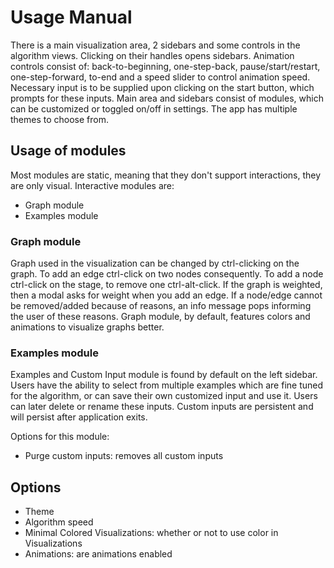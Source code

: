 # Usage Manual

There is a main visualization area, 2 sidebars and some controls in the algorithm views. Clicking on their handles opens sidebars. Animation controls consist of: back-to-beginning, one-step-back, pause/start/restart, one-step-forward, to-end and a speed slider to control animation speed. Necessary input is to be supplied upon clicking on the start button, which prompts for these inputs. Main area and sidebars consist of modules, which can be customized or toggled on/off in settings. The app has multiple themes to choose from.

## Usage of modules

Most modules are static, meaning that they don't support interactions, they are only visual. Interactive modules are:

* Graph module
* Examples module

### Graph module

Graph used in the visualization can be changed by ctrl-clicking on the graph. To add an edge ctrl-click on two nodes consequently. To add a node ctrl-click on the stage, to remove one ctrl-alt-click. If the graph is weighted, then a modal asks for weight when you add an edge. If a node/edge cannot be removed/added because of reasons, an info message pops informing the user of these reasons. Graph module, by default, features colors and animations to visualize graphs better.

### Examples module

Examples and Custom Input module is found by default on the left sidebar. Users have the ability to select from multiple examples which are fine tuned for the algorithm, or can save their own customized input and use it. Users can later delete or rename these inputs. Custom inputs are persistent and will persist after application exits.

Options for this module:

* Purge custom inputs: removes all custom inputs

## Options

* Theme
* Algorithm speed
* Minimal Colored Visualizations: whether or not to use color in Visualizations
* Animations: are animations enabled
